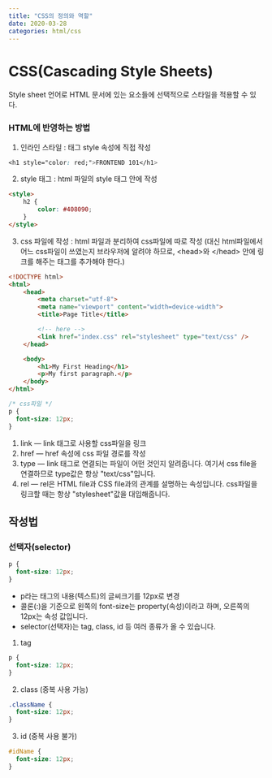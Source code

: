 ```yaml
---
title: "CSS의 정의와 역할"
date: 2020-03-28
categories: html/css
---
```


# CSS(Cascading Style Sheets)
Style sheet 언어로 HTML 문서에 있는 요소들에 선택적으로 스타일을 적용할 수 있다.

### HTML에 반영하는 방법
1. 인라인 스타일 : 태그 style 속성에 직접 작성

```css
<h1 style="color: red;">FRONTEND 101</h1>
```

2. style 태그 : html 파일의 style 태그 안에 작성

```html
<style>
    h2 {
        color: #408090;
    }
</style>
```

3. css 파일에 작성 : html 파일과 분리하여 css파일에 따로 작성
(대신 html파일에서 어느 css파일이 쓰였는지 브라우저에 알려야 하므로, &#60;head&#62;와 &#60;/head&#62; 안에 링크를 해주는 태그를 추가해야 한다.)
```html
<!DOCTYPE html>
<html>
    <head>
        <meta charset="utf-8">
        <meta name="viewport" content="width=device-width">
        <title>Page Title</title>

        <!-- here -->
        <link href="index.css" rel="stylesheet" type="text/css" />
    </head>

    <body>
        <h1>My First Heading</h1>
        <p>My first paragraph.</p>
    </body>
</html>
```

```css
/* css파일 */
p {
  font-size: 12px;
}
```

1. link — link 태그로 사용할 css파일을 링크
2. href — href 속성에 css 파일 경로를 작성
3. type — link 태그로 연결되는 파일이 어떤 것인지 알려줍니다. 여기서 css file을 연결하므로 type값은 항상 "text/css"입니다.
4. rel — rel은 HTML file과 CSS file과의 관계를 설명하는 속성입니다. css파일을 링크할 때는 항상 "stylesheet"값을 대입해줍니다.

## 작성법
### 선택자(selector)

```css
p {
  font-size: 12px;
}
```
- p라는 태그의 내용(텍스트)의 글씨크기를 12px로 변경
- 콜론(:)을 기준으로 왼쪽의 font-size는 property(속성)이라고 하며, 오른쪽의 12px는 속성 값입니다.
- selector(선택자)는 tag, class, id 등 여러 종류가 올 수 있습니다.

1. tag 
```css
p {
  font-size: 12px;
}
```

2. class
(중복 사용 가능)
```css
.className {
  font-size: 12px;
}
```

3. id
(중복 사용 불가)
```css
#idName {
  font-size: 12px;
}
```